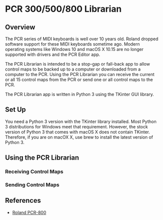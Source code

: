 # PCR 300/500/800 Librarian

## Overview
The PCR series of MIDI keyboards is well over 10 years old. Roland dropped software
support for these MIDI keyboards sometime ago. Modern operating systems like
Windows 10 and macOS X 10.15 are no longer supported with drivers and the PCR Editor
app.

The PCR Librarian is intended to be a stop-gap or fall-back app to allow
control maps to be backed up to a computer or downloaded from a computer 
to the PCR. Using the PCR Librarian you can receive the current or all 15 control
maps from the PCR or send one or all control maps to the PCR.

The PCR Librarian app is written in Python 3 using the TKinter GUI library.

## Set Up
You need a Python 3 version with the TKinter library installed. Most 
Python 3 distributions for Windows meet that requirement. However, the
stock version of Python 3 that comes with macOS X does not contain
TKinter. Therefore, if you are on macOX X, use brew to install the
latest version of Python 3.

## Using the PCR Librarian

### Receiving Control Maps

### Sending Control Maps

## References
* [Roland PCR-800](https://www.roland.com/us/products/pcr-800/)
